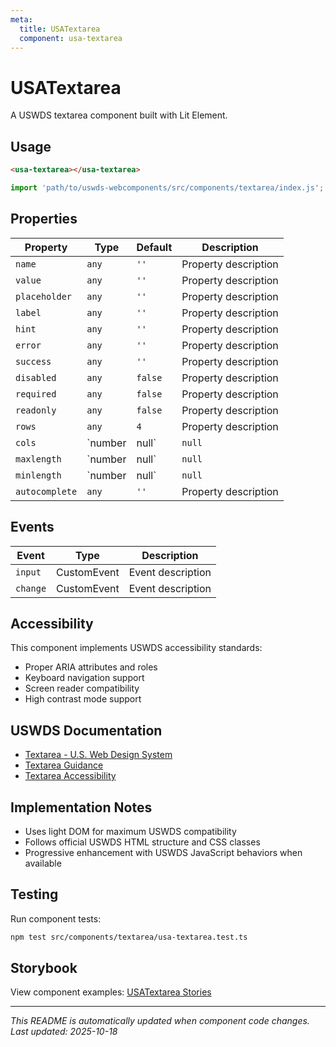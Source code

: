 ```yaml
---
meta:
  title: USATextarea
  component: usa-textarea
---
```


# USATextarea

A USWDS textarea component built with Lit Element.

## Usage

```html
<usa-textarea></usa-textarea>
```

```javascript
import 'path/to/uswds-webcomponents/src/components/textarea/index.js';
```

## Properties

| Property | Type | Default | Description |
|----------|------|---------|-------------|
| `name` | `any` | `''` | Property description |
| `value` | `any` | `''` | Property description |
| `placeholder` | `any` | `''` | Property description |
| `label` | `any` | `''` | Property description |
| `hint` | `any` | `''` | Property description |
| `error` | `any` | `''` | Property description |
| `success` | `any` | `''` | Property description |
| `disabled` | `any` | `false` | Property description |
| `required` | `any` | `false` | Property description |
| `readonly` | `any` | `false` | Property description |
| `rows` | `any` | `4` | Property description |
| `cols` | `number | null` | `null` | Property description |
| `maxlength` | `number | null` | `null` | Property description |
| `minlength` | `number | null` | `null` | Property description |
| `autocomplete` | `any` | `''` | Property description |

## Events

| Event | Type | Description |
|-------|------|-------------|
| `input` | CustomEvent | Event description |
| `change` | CustomEvent | Event description |

## Accessibility

This component implements USWDS accessibility standards:

- Proper ARIA attributes and roles
- Keyboard navigation support
- Screen reader compatibility
- High contrast mode support

## USWDS Documentation

- [Textarea - U.S. Web Design System](https://designsystem.digital.gov/components/textarea/)
- [Textarea Guidance](https://designsystem.digital.gov/components/textarea/#guidance)
- [Textarea Accessibility](https://designsystem.digital.gov/components/textarea/#accessibility)

## Implementation Notes

- Uses light DOM for maximum USWDS compatibility
- Follows official USWDS HTML structure and CSS classes
- Progressive enhancement with USWDS JavaScript behaviors when available

## Testing

Run component tests:

```bash
npm test src/components/textarea/usa-textarea.test.ts
```

## Storybook

View component examples: [USATextarea Stories](http://localhost:6006/?path=/story/components-textarea)

---

_This README is automatically updated when component code changes._
_Last updated: 2025-10-18_
